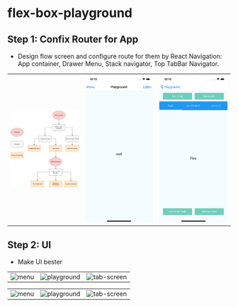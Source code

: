 # flex-box-playground
## Step 1: Confix Router for App
* Design flow screen and configure route for them by React Navigation: App container, Drawer Menu, Stack navigator, Top TabBar Navigator. 

|   |   |   |
|---|---|---|
|<img alt="base-flow" src="images/step_1/base-flow.png" width="320">| <img alt="playground-screen" src="images/step_1/playground-screen.png" width="320">| <img alt="tab-screen" src="images/step_1/tab-screen.png" width="320">|

## Step 2: UI
* Make UI bester

|   |   |   |
|---|---|---|
|<img alt="menu" src="images/step2/menu.png" width="320">| <img alt="playground" src="images/step2/playground.png" width="320">| <img alt="tab-screen" src="images/step2/editor.png" width="320">|

|   |   |   |
|---|---|---|
|<img alt="menu" src="images/step2/flex.png" width="320">| <img alt="playground" src="images/step2/alignment.png" width="320">| <img alt="tab-screen" src="images/step2/layout.png" width="320">|

